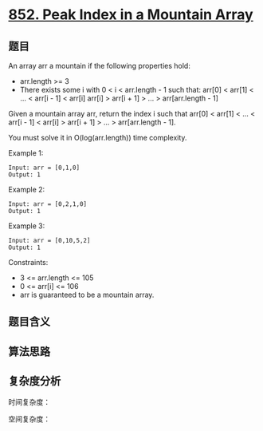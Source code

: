 # [852. Peak Index in a Mountain Array](https://leetcode.com/problems/peak-index-in-a-mountain-array/)

## 题目

An array arr a mountain if the following properties hold:

- arr.length >= 3
- There exists some i with 0 < i < arr.length - 1 such that:
arr[0] < arr[1] < ... < arr[i - 1] < arr[i]
arr[i] > arr[i + 1] > ... > arr[arr.length - 1]

Given a mountain array arr, return the index i such that 
arr[0] < arr[1] < ... < arr[i - 1] < arr[i] > arr[i + 1] > ... > arr[arr.length - 1].

You must solve it in O(log(arr.length)) time complexity.

Example 1:
```
Input: arr = [0,1,0]
Output: 1
```

Example 2:
```
Input: arr = [0,2,1,0]
Output: 1
```

Example 3:
```
Input: arr = [0,10,5,2]
Output: 1
```

Constraints:
- 3 <= arr.length <= 105
- 0 <= arr[i] <= 106
- arr is guaranteed to be a mountain array.

## 题目含义

## 算法思路

## 复杂度分析

时间复杂度：

空间复杂度：